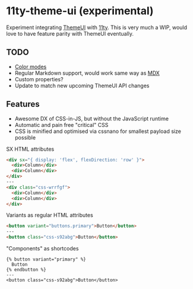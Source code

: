 # 11ty-theme-ui (experimental)

Experiment integrating [ThemeUI](https://theme-ui.com/) with [11ty](https://www.11ty.dev/). This is very much a WIP, would love to have feature parity with ThemeUI eventually.

## TODO

- [Color modes](https://theme-ui.com/color-modes)
- Regular Markdown support, would work same way as [MDX](https://theme-ui.com/styling-mdx)
- Custom properties?
- Update to match new upcoming ThemeUI API changes

## Features

- Awesome DX of CSS-in-JS, but without the JavaScript runtime
- Automatic and pain free "critical" CSS
- CSS is minified and optimised via cssnano for smallest payload size possible

SX HTML attributes

```html
<div sx="{ display: 'flex', flexDirection: 'row' }">
  <div>Column</div>
  <div>Column</div>
</div>
---
<div class="css-wrrfgf">
  <div>Column</div>
  <div>Column</div>
</div>
```

Variants as regular HTML attributes

```html
<button variant="buttons.primary">Button</button>
---
<button class="css-s92abg">Button</button>
```

"Components" as shortcodes

```njk
{% button variant="primary" %}
  Button
{% endbutton %}
---
<button class="css-s92abg">Button</button>
```
